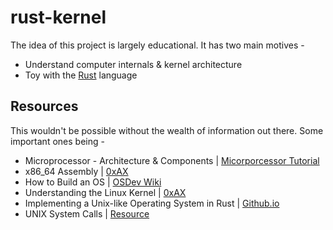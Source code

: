 # rust-kernel
The idea of this project is largely educational. It has two main motives - 
* Understand computer internals & kernel architecture
* Toy with the [Rust](https://www.rust-lang.org/) language

## Resources ##
This wouldn't be possible without the wealth of information out there. Some important ones being -
* Microprocessor - Architecture & Components | [Micorporcessor Tutorial](http://www.eastaughs.fsnet.co.uk/cpu/index.htm)
* x86_64 Assembly | [0xAX](http://0xax.github.io/categories/assembly/)
* How to Build an OS | [OSDev Wiki](http://wiki.osdev.org/Main_Page)
* Understanding the Linux Kernel | [0xAX](https://github.com/0xAX/linux-insides)
* Implementing a Unix-like Operating System in Rust | [Github.io](http://scialex.github.io/reenix.pdf)
* UNIX System Calls | [Resource](http://www.di.uevora.pt/~lmr/syscalls.html)
